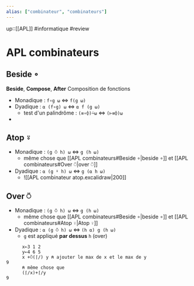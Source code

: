 ```yaml
---
alias: ["combinateur", "combinateurs"]
---
```

up::[[APL]]
#informatique #review
# APL combinateurs

## Beside ∘
**Beside**, **Compose**, **After**
Composition de fonctions
 - Monadique : `f∘g ⍵` $\iff$ `f(g ⍵)`
 - Dyadique : `⍺ (f∘g) ⍵` $\iff$ `⍺ f (g ⍵)`
     - test d'un palindrôme : `(≡∘⌽)⍨⍵` $\iff$ `(⊢≡⌽)⍵`
 - 


## Atop ⍤
 - Monadique : `(g ⍥ h) ⍵` $\iff$ `g (h ⍵)`
     - même chose que [[APL combinateurs#Beside ∘|beside ∘]] et [[APL combinateurs#Over ⍥|over ⍥]]
 - Dyadique : `⍺ (g ⍤ h) ⍵` $\iff$ `g (⍺ h ⍵)`
     - ![[APL combinateur atop.excalidraw|200]]


## Over ⍥
 - Monadique : `(g ⍥ h) ⍵` $\iff$ `g (h ⍵)`
     - même chose que [[APL combinateurs#Beside ∘|beside ∘]] et [[APL combinateurs#Atop ⍤|Atop ⍤]]
 - Dyadique : `⍺ (g ⍥ h) ⍵` $\iff$ `(h ⍺) g (h ⍵)`
     - `g` est appliqué **par dessus** `h` (over)
```apl
      x←3 1 2
      y←4 6 5
      x +⍥(⌈/) y ⍝ ajouter le max de x et le max de y
9
      ⍝ même chose que
      (⌈/x)+⌈/y
9
```


